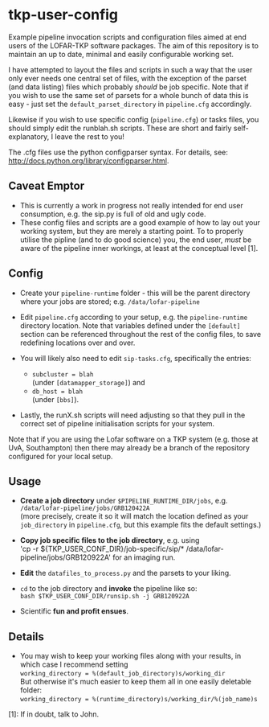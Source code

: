 tkp-user-config
===============

Example pipeline invocation scripts and configuration files aimed at end users of the LOFAR-TKP software packages.
The aim of this repository is to maintain an up to date, minimal and easily configurable working set.

I have attempted to layout the files and scripts in such a way that the user only ever needs one central set of files,
with the exception of the parset (and data listing) files which probably *should* be job specific. Note that if you wish
to use the same set of parsets for a whole bunch of data this is easy - just set the `default_parset_directory` in
`pipeline.cfg` accordingly.

Likewise if you wish to use specific config (`pipeline.cfg`) or tasks files, you should simply edit the runblah.sh
scripts. These are short and fairly self-explanatory, I leave the rest to you!


The .cfg files use the python configparser syntax. For details, see: <http://docs.python.org/library/configparser.html>.

Caveat Emptor
---
- This is currently a work in progress not really intended for end user consumption, e.g. the sip.py is full of old and ugly code.
- These config files and scripts are a good example of how to lay out your working system, but they are merely a starting point. 
To to properly utilise the pipline (and to do good science) you, the end user, *must* be aware of the pipeline inner workings, at least at the conceptual level [1].

Config
---

- Create your `pipeline-runtime` folder - this will be the parent directory where your jobs are stored; e.g. `/data/lofar-pipeline`

- Edit `pipeline.cfg` according to your setup, e.g. the `pipeline-runtime` directory location. Note that variables defined under the `[default]` section can be referenced throughout the rest of the config files, to save redefining locations over and over.

- You will likely also need to edit `sip-tasks.cfg`, specifically the entries:  
   - `subcluster = blah`    
    (under `[datamapper_storage]`)
    and  
   -  `db_host = blah`  
    (under `[bbs]`).  
    

- Lastly, the runX.sh scripts will need adjusting so that they pull in the correct set of pipeline initialisation scripts for your system.

Note that if you are using the Lofar software on a TKP system (e.g. those at UvA, Southampton) then there may already be a branch of the repository configured for your local setup.

Usage
---

- **Create a job directory** under `$PIPELINE_RUNTIME_DIR/jobs`, e.g.  
`/data/lofar-pipeline/jobs/GRB120422A`   
(more precisely, create it so it will match the location defined as your `job_directory` in `pipeline.cfg`, but this example fits the default settings.)

- **Copy job specific files to the job directory**, e.g. using   
'cp -r ${TKP\_USER\_CONF_DIR}/job-specific/sip/* /data/lofar-pipeline/jobs/GRB120922A' for an imaging run.

- **Edit** the `datafiles_to_process.py` and the parsets to your liking.

- `cd` to the job directory and **invoke** the pipeline like so:  
`bash $TKP_USER_CONF_DIR/runsip.sh -j GRB120922A`

- Scientific **fun and profit ensues**.

Details
---
- You may wish to keep your working files along with your results, in which case I recommend setting   
`working_directory = %(default_job_directory)s/working_dir`  
But otherwise it's much easier to keep them all in one easily deletable folder:    
`working_directory = %(runtime_directory)s/working_dir/%(job_name)s`


[1]: If in doubt, talk to John.



